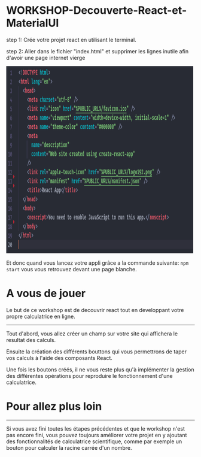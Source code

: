 # WORKSHOP-Decouverte-React-et-MaterialUI

step 1: Crée votre projet react en utilisant le terminal.

step 2: Aller dans le fichier "index.html" et supprimer les lignes inutile afin d'avoir une page internet vierge

<img src="assets/index_html_example.png" width="500" height="500"/>

Et donc quand vous lancez votre appli grâce a la commande suivante:
```npm start```
vous vous retrouvez devant une page blanche.

# A vous de jouer

Le but de ce workshop est de decouvrir react tout en developpant votre propre calculatrice en ligne.

---
Tout d'abord, vous allez créer un champ sur votre site qui affichera le resultat des calculs.

Ensuite la création des différents bouttons qui vous permettrons de taper vos calculs à l'aide des composants React.

Une fois les boutons créés, il ne vous reste plus qu'à implémenter la gestion des différentes opérations pour reproduire le fonctionnement d'une calculatrice.

# Pour allez plus loin
---

Si vous avez fini toutes les étapes précédentes et que le workshop n'est pas encore fini, vous pouvez toujours améliorer votre projet en y ajoutant des fonctionnalités de calculatrice scientifique, comme par exemple un bouton pour calculer la racine carrée d'un nombre.